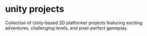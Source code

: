 # unity projects
Collection of Unity-based 2D platformer projects featuring exciting adventures, challenging levels, and pixel-perfect gameplay.
